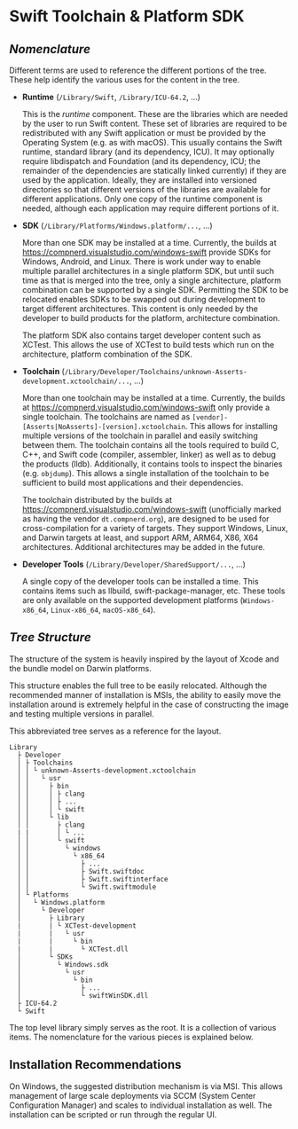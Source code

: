 # Swift Toolchain & Platform SDK

## *Nomenclature*

Different terms are used to reference the different portions of the tree.  These help identify the various uses for the content in the tree.

- **Runtime** (`/Library/Swift`, `/Library/ICU-64.2`, ...)

  This is the *runtime* component.  These are the libraries which are needed by the user to run Swift content.  These set of libraries are required to be redistributed with any Swift application or must be provided by the Operating System (e.g. as with macOS).  This usually contains the Swift runtime, standard library (and its dependency, ICU).  It may optionally require libdispatch and Foundation (and its dependency, ICU; the remainder of the dependencies are statically linked currently) if they are used by the application.  Ideally, they are installed into versioned directories so that different versions of the libraries are available for different applications.  Only one copy of the runtime component is needed, although each application may require different portions of it.
  
- **SDK** (`/Library/Platforms/Windows.platform/...`, ...)

  More than one SDK may be installed at a time.  Currently, the builds at https://compnerd.visualstudio.com/windows-swift provide SDKs for Windows, Android, and Linux.  There is work under way to enable multiple parallel architectures in a single platform SDK, but until such time as that is merged into the tree, only a single architecture, platform combination can be supported by a single SDK.  Permitting the SDK to be relocated enables SDKs to be swapped out during development to target different architectures.  This content is only needed by the developer to build products for the platform, architecture combination.
  
  The platform SDK also contains target developer content such as XCTest.  This allows the use of XCTest to build tests which run on the architecture, platform combination of the SDK.
  
 - **Toolchain** (`/Library/Developer/Toolchains/unknown-Asserts-development.xctoolchain/...`, ...)
 
   More than one toolchain may be installed at a time.  Currently, the builds at https://compnerd.visualstudio.com/windows-swift only provide a single toolchain.  The toolchains are named as `[vendor]-[Asserts|NoAsserts]-[version].xctoolchain`.  This allows for installing multiple versions of the toolchain in parallel and easily switching between them.  The toolchain contains all the tools required to build C, C++, and Swift code (compiler, assembler, linker) as well as to debug the products (lldb).  Additionally, it contains tools to inspect the binaries (e.g. `objdump`).  This allows a single installation of the toolchain to be sufficient to build most applications and their dependencies.
  
   The toolchain distributed by the builds at https://compnerd.visualstudio.com/windows-swift (unofficially marked as having the vendor `dt.compnerd.org`), are designed to be used for cross-compilation for a variety of targets.  They support Windows, Linux, and Darwin targets at least, and support ARM, ARM64, X86, X64 architectures.  Additional architectures may be added in the future.

- **Developer Tools** (`/Library/Developer/SharedSupport/...`, ...)

   A single copy of the developer tools can be installed a time.  This contains items such as llbuild, swift-package-manager, etc.  These tools are only available on the supported development platforms (`Windows-x86_64`, `Linux-x86_64`, `macOS-x86_64`).

## *Tree Structure*

The structure of the system is heavily inspired by the layout of Xcode and the bundle model on Darwin platforms.

This structure enables the full tree to be easily relocated.  Although the recommended manner of installation is MSIs, the ability to easily move the installation around is extremely helpful in the case of constructing the image and testing multiple versions in parallel.

This abbreviated tree serves as a reference for the layout.

```
Library
  ├ Developer
  │ ├ Toolchains
  │ │ └ unknown-Asserts-development.xctoolchain
  │ │   └ usr
  │ │     ├ bin
  │ │     │ ├ clang
  │ │     │ ├ ...
  │ │     │ └ swift
  │ │     └ lib
  │ │       ├ clang
  | |       │ └ ...
  │ │       └ swift
  │ │         └ windows
  │ │           └ x86_64
  │ │             ├ ...
  │ │             ├ Swift.swiftdoc
  │ │             ├ Swift.swiftinterface
  │ │             └ Swift.swiftmodule
  │ └ Platforms
  │   └ Windows.platform
  │     └ Developer
  │       ├ Library
  |       | └ XCTest-development
  |       |   └ usr
  |       |     └ bin
  |       |       └ XCTest.dll
  │       └ SDKs
  │         └ Windows.sdk
  │           └ usr
  │             └ bin
  │               ├ ...
  │               └ swiftWinSDK.dll
  ├ ICU-64.2
  └ Swift
```

The top level library simply serves as the root.  It is a collection of various items.  The nomenclature for the various pieces is explained below.

## Installation Recommendations

On Windows, the suggested distribution mechanism is via MSI.  This allows management of large scale deployments via SCCM (System Center Configuration Manager) and scales to individual installation as well.  The installation can be scripted or run through the regular UI.
